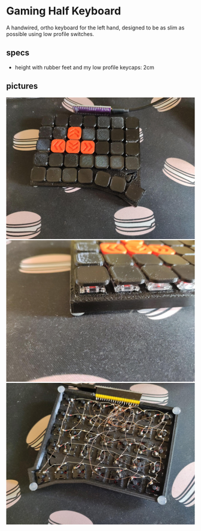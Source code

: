 # Gaming Half Keyboard

A handwired, ortho keyboard for the left hand, designed to be as slim as possible using low profile switches.

## specs
- height with rubber feet and my low profile keycaps: 2cm

## pictures
![top](top.jpg)
![side](side.jpg)
![back](back.jpg)
